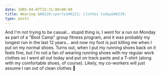 ```yaml
---
date: 2005-04-07T15:31:00+00:00
title: Wearing &#8220;sporty&#8221; clothes today&#8230;
type: posts
---
```

And I'm not trying to be casual... stupid thing is, I went for a run on Monday as part of a "Boot Camp" group fitness program, and it was probably my longest run in the last 12 years... and now my foot is just killing me when I put on my normal shoes. Turns out, when I put my running shoes back on it feels fine, but I'm not a fan of wearing running shoes with my regular work clothes so I went all out today and put on track pants and a T-shirt (along with my comfortable shoes, of course). Likely, my co-workers will just assume I ran out of clean clothes 🙂
